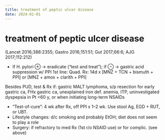 ```yaml
---
title: treatment of peptic ulcer disease
date: 2024-01-01
---
```

# treatment of peptic ulcer disease


(Lancet 2016;388:2355; Gastro 2016;151:51; Gut 2017;66:6; AJG 2017;112:212)
* If H. pylori ⊕ → eradicate (“test and treat”); if ⊖ → gastric acid suppression w/ PPI
1st line: Quad. Rx: 14d x [MNZ + TCN + bismuth + PPI] or [MNZ + amox + clarith + PPI]

Besides PUD, test & Rx if: gastric MALT lymphoma, s/p resection for early gastric ca, FHx gastric ca, unexplained iron def. anemia, ITP, uninvestigated dyspepsia in Pt <60 y, or when initiating long-term NSAIDs

* “Test-of-cure”: 4 wk after Rx, off PPI x 1–2 wk. Use stool Ag, EGD + RUT, or UBT.
* Lifestyle changes: d/c smoking and probably EtOH; diet does not seem to play a role
* Surgery: if refractory to med Rx (1st r/o NSAID use) or for complic. (see above)
